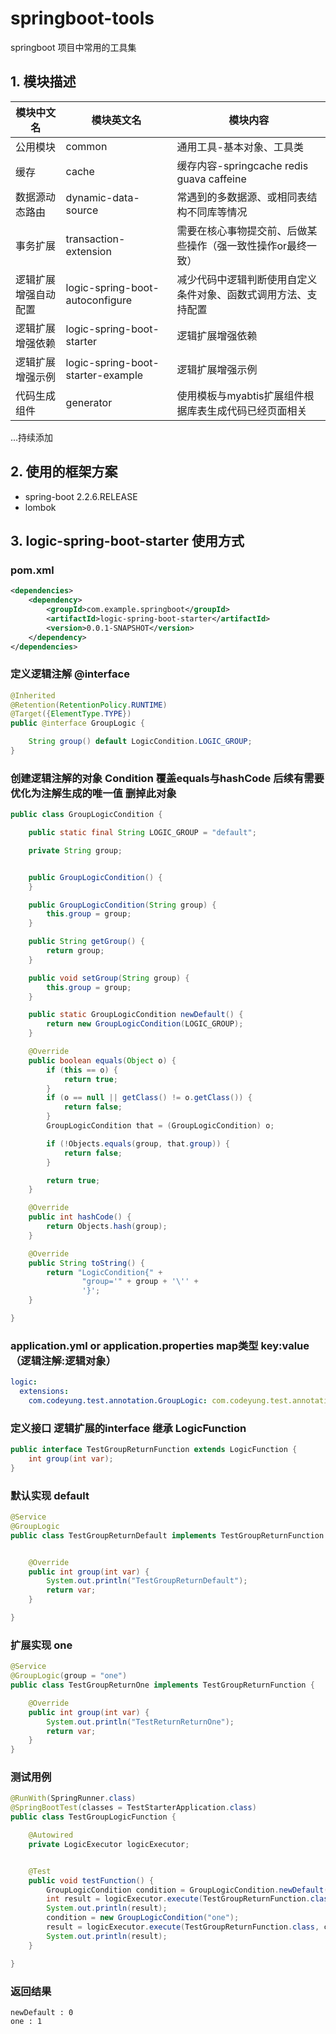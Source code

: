 springboot-tools
====

springboot 项目中常用的工具集



## 1. 模块描述

 模块中文名|模块英文名|模块内容
 ---- | ----- | ------ 
 公用模块|common|通用工具-基本对象、工具类
 缓存|cache|缓存内容-springcache redis guava caffeine
 数据源动态路由|dynamic-data-source|常遇到的多数据源、或相同表结构不同库等情况
 事务扩展|transaction-extension|需要在核心事物提交前、后做某些操作（强一致性操作or最终一致）
 逻辑扩展增强自动配置|logic-spring-boot-autoconfigure|减少代码中逻辑判断使用自定义条件对象、函数式调用方法、支持配置
 逻辑扩展增强依赖|logic-spring-boot-starter|逻辑扩展增强依赖
 逻辑扩展增强示例|logic-spring-boot-starter-example|逻辑扩展增强示例
 代码生成组件|generator|使用模板与myabtis扩展组件根据库表生成代码已经页面相关
 ...持续添加


## 2. 使用的框架方案

* spring-boot 2.2.6.RELEASE
* lombok

## 3. logic-spring-boot-starter 使用方式

### pom.xml
```xml
<dependencies>
    <dependency>
        <groupId>com.example.springboot</groupId>
        <artifactId>logic-spring-boot-starter</artifactId>
        <version>0.0.1-SNAPSHOT</version>
    </dependency>
</dependencies>
 ```
 ### 定义逻辑注解 @interface
```java
@Inherited
@Retention(RetentionPolicy.RUNTIME)
@Target({ElementType.TYPE})
public @interface GroupLogic {

    String group() default LogicCondition.LOGIC_GROUP;
}
```
 ### 创建逻辑注解的对象 Condition 覆盖equals与hashCode 后续有需要优化为注解生成的唯一值 删掉此对象
```java
public class GroupLogicCondition {

    public static final String LOGIC_GROUP = "default";

    private String group;


    public GroupLogicCondition() {
    }

    public GroupLogicCondition(String group) {
        this.group = group;
    }

    public String getGroup() {
        return group;
    }

    public void setGroup(String group) {
        this.group = group;
    }

    public static GroupLogicCondition newDefault() {
        return new GroupLogicCondition(LOGIC_GROUP);
    }

    @Override
    public boolean equals(Object o) {
        if (this == o) {
            return true;
        }
        if (o == null || getClass() != o.getClass()) {
            return false;
        }
        GroupLogicCondition that = (GroupLogicCondition) o;

        if (!Objects.equals(group, that.group)) {
            return false;
        }

        return true;
    }

    @Override
    public int hashCode() {
        return Objects.hash(group);
    }

    @Override
    public String toString() {
        return "LogicCondition{" +
                "group='" + group + '\'' +
                '}';
    }

}
```
### application.yml or application.properties map类型 key:value （逻辑注解:逻辑对象）
```yaml
logic:
  extensions:
    com.codeyung.test.annotation.GroupLogic: com.codeyung.test.annotation.GroupLogicCondition
```
 ### 定义接口 逻辑扩展的interface 继承 LogicFunction
```java
public interface TestGroupReturnFunction extends LogicFunction {
    int group(int var);
}
```
 ### 默认实现 default
```java
@Service
@GroupLogic
public class TestGroupReturnDefault implements TestGroupReturnFunction {


    @Override
    public int group(int var) {
        System.out.println("TestGroupReturnDefault");
        return var;
    }

}
```
 ### 扩展实现 one
```java
@Service
@GroupLogic(group = "one")
public class TestGroupReturnOne implements TestGroupReturnFunction {

    @Override
    public int group(int var) {
        System.out.println("TestReturnReturnOne");
        return var;
    }
}
```
 ### 测试用例
```java
@RunWith(SpringRunner.class)
@SpringBootTest(classes = TestStarterApplication.class)
public class TestGroupLogicFunction {

    @Autowired
    private LogicExecutor logicExecutor;


    @Test
    public void testFunction() {
        GroupLogicCondition condition = GroupLogicCondition.newDefault();
        int result = logicExecutor.execute(TestGroupReturnFunction.class, condition, function -> function.group(0));
        System.out.println(result);
        condition = new GroupLogicCondition("one");
        result = logicExecutor.execute(TestGroupReturnFunction.class, condition, function -> function.group(1));
        System.out.println(result);
    }

}
```
 ### 返回结果
```
newDefault : 0
one : 1
```